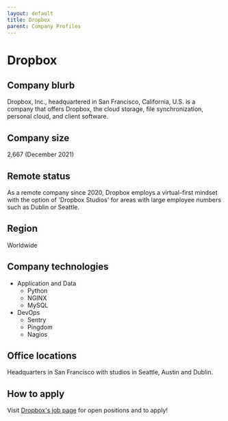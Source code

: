 ```yaml
---
layout: default
title: Dropbox
parent: Company Profiles
---
```


# Dropbox

## Company blurb

Dropbox, Inc., headquartered in San Francisco, California, U.S. is a company that offers Dropbox, the cloud storage, file synchronization, personal cloud, and client software.

## Company size

2,667 (December 2021)

## Remote status

As a remote company since 2020, Dropbox employs a virtual-first mindset with the option of 'Dropbox Studios' for areas with large employee numbers such as Dublin or Seattle.

## Region

Worldwide

## Company technologies

- Application and Data
    - Python
    - NGINX
    - MySQL
- DevOps
    - Sentry
    - Pingdom
    - Nagios

## Office locations

Headquarters in San Francisco with studios in Seattle, Austin and Dublin.

## How to apply

Visit [Dropbox's job page](https://www.dropbox.com/jobs) for open positions and to apply!
